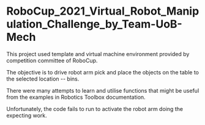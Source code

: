# RoboCup_2021_Virtual_Robot_Manipulation_Challenge_by_Team-UoB-Mech
This project used template and virtual machine environment provided by competition committee of RoboCup.  
  
The objective is to drive robot arm pick and place the objects on the table to the selected location -- bins.  
  
There were many attempts to learn and utilise functions that might be useful from the examples in Robotics Toolbox documentation.  
  
Unfortunately, the code fails to run to activate the robot arm doing the expecting work.  
  

